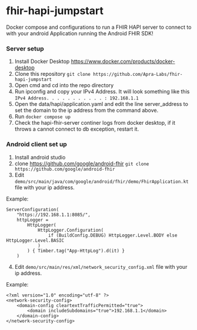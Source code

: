 # fhir-hapi-jumpstart
Docker compose and configurations to run a FHIR HAPI server to connect to with your android Application running the Android FHIR SDK!

### Server setup
1. Install Docker Desktop https://www.docker.com/products/docker-desktop
2. Clone this repository `git clone https://github.com/Apra-Labs/fhir-hapi-jumpstart`
3. Open cmd and cd into the repo directory
4. Run ipconfig and copy your IPv4 Address. It will look something like this `IPv4 Address. . . . . . . . . . . : 192.168.1.1`
5. Open the data/hapi/application.yaml and edit the line server_address to set the domain to the ip address from the command above.
6. Run `docker compose up`
7. Check the hapi-fhir-server continer logs from docker desktop, if it throws a cannot connect to db exception, restart it. 

### Android client set up
1. Install android studio
2. clone https://github.com/google/android-fhir `git clone https://github.com/google/android-fhir`
3. Edit `demo/src/main/java/com/google/android/fhir/demo/FhirApplication.kt` file with your ip address.

Example:
```
ServerConfiguration(
    "https://192.168.1.1:8085/",
    httpLogger =
        HttpLogger(
            HttpLogger.Configuration(
                if (BuildConfig.DEBUG) HttpLogger.Level.BODY else HttpLogger.Level.BASIC
            )
        ) { Timber.tag("App-HttpLog").d(it) }
    )
```

4. Edit `demo/src/main/res/xml/network_security_config.xml` file with your ip address.

Example:
```
<?xml version="1.0" encoding="utf-8" ?>
<network-security-config>
    <domain-config cleartextTrafficPermitted="true">
        <domain includeSubdomains="true">192.168.1.1</domain>
    </domain-config>
</network-security-config>
```

